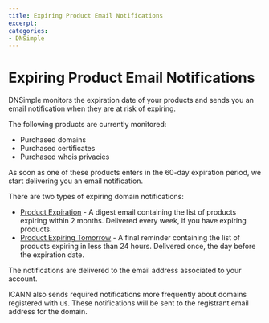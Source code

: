```yaml
---
title: Expiring Product Email Notifications
excerpt: 
categories:
- DNSimple
---
```


# Expiring Product Email Notifications

DNSimple monitors the expiration date of your products and sends you an email notification when they are at risk of expiring.

The following products are currently monitored:

- Purchased domains
- Purchased certificates
- Purchased whois privacies

As soon as one of these products enters in the 60-day expiration period, we start delivering you an email notification.

There are two types of expiring domain notifications:

- [Product Expiration](/articles/product-expiration-notification) - A digest email containing the list of products expiring within 2 months. Delivered every week, if you have expiring products.
- [Product Expiring Tomorrow](/articles/product-expiring-tomorrow-notification) - A final reminder containing the list of products expiring in less than 24 hours. Delivered once, the day before the expiration date.

The notifications are delivered to the email address associated to your account.

<note>
ICANN also sends required notifications more frequently about domains registered with us. These notifications will be sent to the registrant email address for the domain.
</note>

